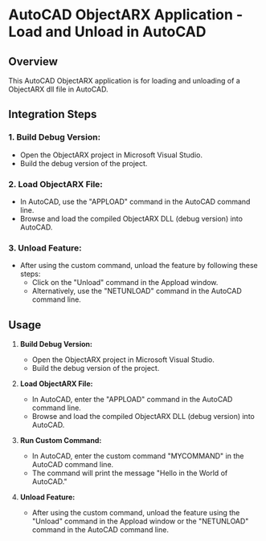 # AutoCAD ObjectARX Application - Load and Unload in AutoCAD

## Overview

This AutoCAD ObjectARX application is for loading and unloading of a ObjectARX dll file in AutoCAD.
## Integration Steps

### 1. Build Debug Version:

   - Open the ObjectARX project in Microsoft Visual Studio.
   - Build the debug version of the project.

### 2. Load ObjectARX File:

   - In AutoCAD, use the "APPLOAD" command in the AutoCAD command line.
   - Browse and load the compiled ObjectARX DLL (debug version) into AutoCAD.

### 3. Unload Feature:

   - After using the custom command, unload the feature by following these steps:
     - Click on the "Unload" command in the Appload window.
     - Alternatively, use the "NETUNLOAD" command in the AutoCAD command line.

## Usage

1. **Build Debug Version:**
   - Open the ObjectARX project in Microsoft Visual Studio.
   - Build the debug version of the project.

2. **Load ObjectARX File:**
   - In AutoCAD, enter the "APPLOAD" command in the AutoCAD command line.
   - Browse and load the compiled ObjectARX DLL (debug version) into AutoCAD.

3. **Run Custom Command:**
   - In AutoCAD, enter the custom command "MYCOMMAND" in the AutoCAD command line.
   - The command will print the message "Hello in the World of AutoCAD."

4. **Unload Feature:**
   - After using the custom command, unload the feature using the "Unload" command in the Appload window or the "NETUNLOAD" command in the AutoCAD command line.
